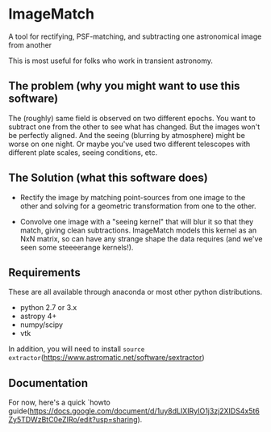 # ImageMatch
A tool for rectifying, PSF-matching, and subtracting one astronomical image from another

This is most useful for folks who work in transient astronomy.

## The problem (why you might want to use this software)

The (roughly) same field is observed on two different epochs. You want to subtract one from the
other to see what has changed. But the images won't be perfectly aligned. And the seeing
(blurring by atmosphere) might be worse on one night. Or maybe you've used two different
telescopes with different plate scales, seeing conditions, etc.

## The Solution (what this software does)

- Rectify the image by matching point-sources from one image to the other and solving for
  a geometric transformation from one to the other.
  
- Convolve one image with a "seeing kernel" that will blur it so that they match, giving
  clean subtractions. ImageMatch models this kernel as an NxN matrix, so can have any
  strange shape the data requires (and we've seen some steeeerange kernels!).
  
## Requirements

These are all available through anaconda or most other python distributions.

- python 2.7 or 3.x
- astropy 4+
- numpy/scipy
- vtk

In addition, you will need to install `source extractor`(https://www.astromatic.net/software/sextractor)

## Documentation

For now, here's a quick `howto guide\(https://docs.google.com/document/d/1uy8dLIXIRyIO1j3zj2XIDS4x5t6Zy5TDWzBtC0eZIRo/edit?usp=sharing).
